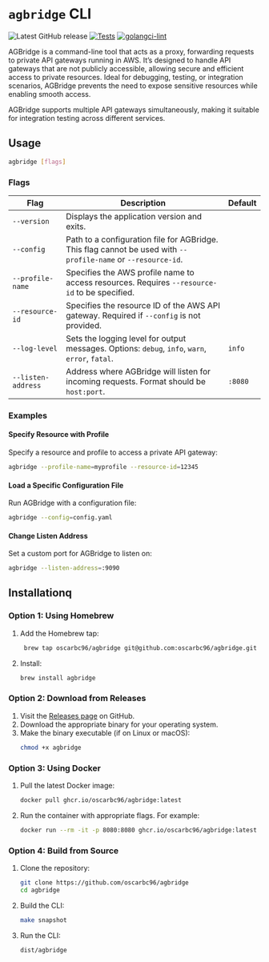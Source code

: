 # `agbridge` CLI

![Latest GitHub release](https://img.shields.io/github/release/oscarbc96/agbridge.svg)
[![Tests](https://github.com/oscarbc96/agbridge/workflows/test/badge.svg)](https://github.com/oscarbc96/agbridge/actions?query=workflow%3A"test")
[![golangci-lint](https://github.com/oscarbc96/agbridge/workflows/golangci-lint/badge.svg)](https://github.com/oscarbc96/agbridge/actions?query=workflow%3A"golangci-lint")

AGBridge is a command-line tool that acts as a proxy, forwarding requests to private API gateways running in AWS. It’s designed to handle API gateways that are not publicly accessible, allowing secure and efficient access to private resources. Ideal for debugging, testing, or integration scenarios, AGBridge prevents the need to expose sensitive resources while enabling smooth access.

AGBridge supports multiple API gateways simultaneously, making it suitable for integration testing across different services.

## Usage

```bash
agbridge [flags]
```

### Flags

| Flag               | Description                                                                                                      | Default       |
|--------------------|------------------------------------------------------------------------------------------------------------------|---------------|
| `--version`        | Displays the application version and exits.                                                                      |               |
| `--config`         | Path to a configuration file for AGBridge. This flag cannot be used with `--profile-name` or `--resource-id`.    |               |
| `--profile-name`   | Specifies the AWS profile name to access resources. Requires `--resource-id` to be specified.                    |               |
| `--resource-id`    | Specifies the resource ID of the AWS API gateway. Required if `--config` is not provided.                        |               |
| `--log-level`      | Sets the logging level for output messages. Options: `debug`, `info`, `warn`, `error`, `fatal`.                  | `info`        |
| `--listen-address` | Address where AGBridge will listen for incoming requests. Format should be `host:port`.                          | `:8080`       |

### Examples

#### Specify Resource with Profile
Specify a resource and profile to access a private API gateway:
```bash
agbridge --profile-name=myprofile --resource-id=12345
```

#### Load a Specific Configuration File
Run AGBridge with a configuration file:
```bash
agbridge --config=config.yaml
```

#### Change Listen Address
Set a custom port for AGBridge to listen on:
```bash
agbridge --listen-address=:9090
```

## Installationq

### Option 1: Using Homebrew

1. Add the Homebrew tap:
   ```bash
    brew tap oscarbc96/agbridge git@github.com:oscarbc96/agbridge.git
   ```
2. Install:
   ```bash
   brew install agbridge
   ```

### Option 2: Download from Releases

1. Visit the [Releases page](https://github.com/oscarbc96/agbridge/releases) on GitHub.
2. Download the appropriate binary for your operating system.
3. Make the binary executable (if on Linux or macOS):
   ```bash
   chmod +x agbridge
   ```

### Option 3: Using Docker

1. Pull the latest Docker image:
   ```bash
   docker pull ghcr.io/oscarbc96/agbridge:latest
   ```
2. Run the container with appropriate flags. For example:
   ```bash
   docker run --rm -it -p 8080:8080 ghcr.io/oscarbc96/agbridge:latest --profile-name=myprofile --resource-id=12345 --listen-address=:8080
   ```

### Option 4: Build from Source

1. Clone the repository:
   ```bash
   git clone https://github.com/oscarbc96/agbridge
   cd agbridge
   ```
2. Build the CLI:
   ```bash
   make snapshot
   ```
3. Run the CLI:
   ```bash
   dist/agbridge
   ```
